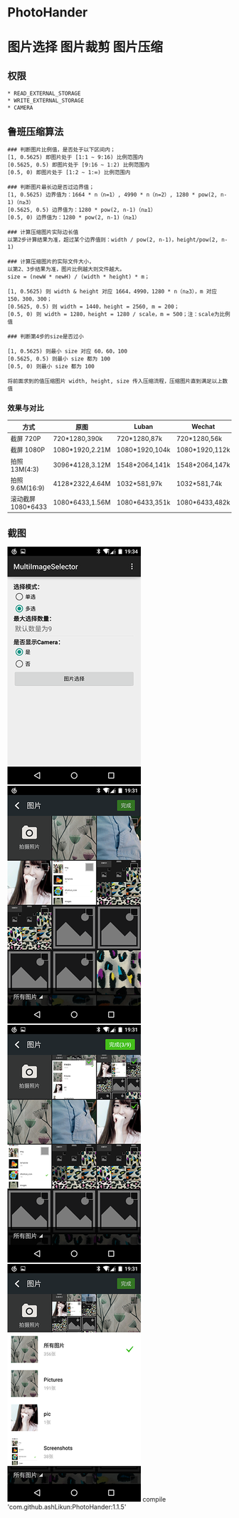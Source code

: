 # PhotoHander
# 图片选择  图片裁剪 图片压缩
## 权限
    * READ_EXTERNAL_STORAGE
    * WRITE_EXTERNAL_STORAGE
    * CAMERA
## 鲁班压缩算法
    ### 判断图片比例值，是否处于以下区间内；
    [1, 0.5625) 即图片处于 [1:1 ~ 9:16) 比例范围内
    [0.5625, 0.5) 即图片处于 [9:16 ~ 1:2) 比例范围内
    [0.5, 0) 即图片处于 [1:2 ~ 1:∞) 比例范围内

    ### 判断图片最长边是否过边界值；
    [1, 0.5625) 边界值为：1664 * n（n=1）, 4990 * n（n=2）, 1280 * pow(2, n-1)（n≥3）
    [0.5625, 0.5) 边界值为：1280 * pow(2, n-1)（n≥1）
    [0.5, 0) 边界值为：1280 * pow(2, n-1)（n≥1）

    ### 计算压缩图片实际边长值
    以第2步计算结果为准，超过某个边界值则：width / pow(2, n-1)，height/pow(2, n-1)

    ### 计算压缩图片的实际文件大小，
    以第2、3步结果为准，图片比例越大则文件越大。
    size = (newW * newH) / (width * height) * m；

    [1, 0.5625) 则 width & height 对应 1664，4990，1280 * n（n≥3），m 对应 150，300，300；
    [0.5625, 0.5) 则 width = 1440，height = 2560, m = 200；
    [0.5, 0) 则 width = 1280，height = 1280 / scale，m = 500；注：scale为比例值

    ### 判断第4步的size是否过小

    [1, 0.5625) 则最小 size 对应 60，60，100
    [0.5625, 0.5) 则最小 size 都为 100
    [0.5, 0) 则最小 size 都为 100

    将前面求到的值压缩图片 width, height, size 传入压缩流程，压缩图片直到满足以上数值

### 效果与对比
|       方式      |      原图      |    Luban     |    Wechat   |
|-----------------|---------------|---------------|-------------|
|截屏 720P|720*1280,390k|720*1280,87k|720*1280,56k|
|截屏 1080P|1080*1920,2.21M|1080*1920,104k|1080*1920,112k|
|拍照 13M(4:3)|3096*4128,3.12M|1548*2064,141k|1548*2064,147k|
|拍照 9.6M(16:9)|4128*2322,4.64M|1032*581,97k|1032*581,74k|
|滚动截屏 1080*6433|1080*6433,1.56M|1080*6433,351k|1080*6433,482k|

## 截图
![Example1](art/example_1.png) ![Select1](art/select_1.png) ![Select2](art/select_2.png) ![Select3](art/select_3.png)
compile 'com.github.ashLikun:PhotoHander:1.1.5'

